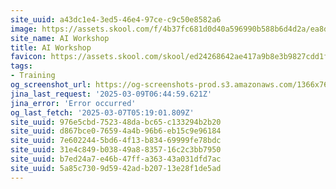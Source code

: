 ```yaml
---
site_uuid: a43dc1e4-3ed5-46e4-97ce-c9c50e8582a6
image: https://assets.skool.com/f/4b37fc681d0d40a596990b588b6d4d2a/ea8d365cc54044b790a978ec5464c4995a86f32ec3f34da08d3c8c0a1540ffef
site_name: AI Workshop
title: AI Workshop
favicon: https://assets.skool.com/skool/ed24268642ae417a9b8e3b9827cdd1fd.ico
tags:
- Training
og_screenshot_url: https://og-screenshots-prod.s3.amazonaws.com/1366x768/80/false/1d3b73a72099128c63c2eea5f2e52fa4597d4938c06d90fe1a55e288e5716c92.jpeg
jina_last_request: '2025-03-09T06:44:59.621Z'
jina_error: 'Error occurred'
og_last_fetch: '2025-03-07T05:19:01.809Z'
site_uuid: 976e5cbd-7523-48da-bc65-c133294b2b20
site_uuid: d867bce0-7659-4a4b-96b6-eb15c9e96184
site_uuid: 7e602244-5bd6-4f13-b834-69999fe78bdc
site_uuid: 31e4c849-b038-49a8-8357-16c2c3bb7950
site_uuid: b7ed24a7-e46b-47ff-a363-43a031dfd7ac
site_uuid: 5a85c730-9d59-42ad-b207-13e28f1de5ad
---
```


